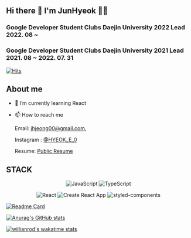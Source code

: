 ## Hi there 👋 I'm JunHyeok 👨‍💻 
### Google Developer Student Clubs Daejin University 2022 Lead 2022. 08 ~
### Google Developer Student Clubs Daejin University 2021 Lead 2021. 08 ~ 2022. 07. 31

[![Hits](https://hits.seeyoufarm.com/api/count/incr/badge.svg?url=https%3A%2F%2Fgithub.com%2FHyeokE&count_bg=%233886F6&title_bg=%23686868&icon=&icon_color=%23E7E7E7&title=hits&edge_flat=false)](https://hits.seeyoufarm.com)



## About me

- 🌱 I’m currently learning React

- 📫 How to reach me 

  Email: jhjeong00@gmail.com, 
  
  Instagram : [@HYEOK_E_0](https://www.instagram.com/hyeok_e_0/) 
  
  Resume: [Public Resume](https://excessive-cheddar-885.notion.site/e0760eb125d44f69a4fa4b6522cce6ed)
  

## STACK

<div align="center">


![JavaScript](https://img.shields.io/badge/JavaScript-F7DF1E.svg?style=flat-square&logo=JavaScript&logoColor=white)
![TypeScript](https://img.shields.io/badge/TypeScript-3178C6.svg?style=flat-square&logo=TypeScript&logoColor=white)

![React](https://img.shields.io/badge/React-61DAFB.svg?style=flat-square&logo=React&logoColor=white)
![Create React App](https://img.shields.io/badge/CreateReactApp-09D3AC.svg?style=flat-square&logo=CreateReactApp&logoColor=white)
![styled-components](https://img.shields.io/badge/styled-components-DB7093.svg?style=flat-square&logo=styled-components&logoColor=white)

<!-- ![Prettier](https://img.shields.io/badge/Prettier-F7B93E.svg?style=flat-square&logo=Prettier&logoColor=white)

![ESLint](https://img.shields.io/badge/ESLint-4B32C3.svg?style=flat-square&logo=ESLint&logoColor=white) -->

</div>


 [![Readme Card](https://github-readme-stats.vercel.app/api/pin/?username=GDSC-Daejin&repo=gdsc-dju-websites&theme=ayu-mirage&layout=compact)](https://github.com/GDSC-Daejin/gdsc-dju-websites)


[![Anurag's GitHub stats](https://github-readme-stats.vercel.app/api?username=HyeokE&show_icons=true&theme=ayu-mirage&layout=compact)
](https://github.com/anuraghazra/github-readme-stats)


[![willianrod's wakatime stats](https://github-readme-stats.vercel.app/api/wakatime?username=HyeokE&theme=ayu-mirage&layout=compact)](https://github.com/anuraghazra/github-readme-stats)


<!-- [![willianrod's wakatime stats](https://github-readme-stats.vercel.app/api/wakatime?username=HyeokE&theme=ayu-mirage&layout=compact)](https://github.com/anuraghazra/github-readme-stats)
## Solve.ac rank

[![Solved.ac

프로필](http://mazassumnida.wtf/api/pastel/generate_badge?boj=jhjeong00)](https://solved.ac/{jhjeong00})


 -->


<!--
**HyeokE/HyeokE** is a ✨ _special_ ✨ repository because its `README.md` (this file) appears on your GitHub profile.

Here are some ideas to get you started:

- 🔭 I’m currently working on ...
- 🌱 I’m currently learning React
- 👯 I’m looking to collaborate on ...
- 🤔 I’m looking for help with ...
- 💬 Ask me about ...
- 📫 How to reach me: ...
- 😄 Pronouns: ...
- ⚡ Fun fact: ...
-->
